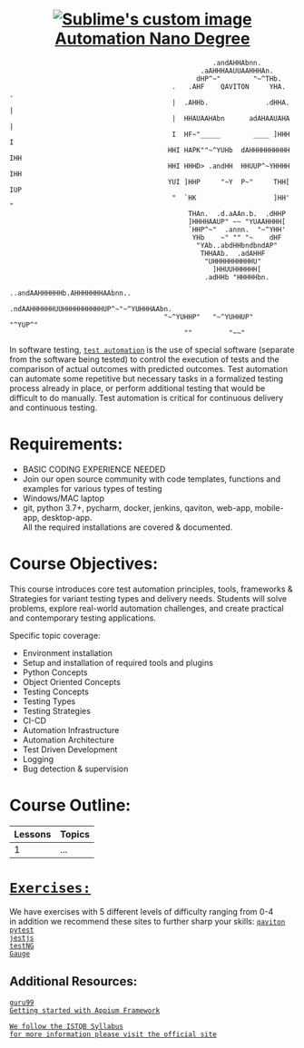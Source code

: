<h1 align="center" text-align="center">
  <a href="https://www.qaviton.com">
    <img src="https://4.bp.blogspot.com/-7VEq5GeG5DE/VzD1zX4i8TI/AAAAAAAALCo/lWuQgHOYtyAk1LkZ4UlulZGZFl-6FxW-wCLcB/s1600/website-automated-testing-tools-and-expertise.jpg" alt="Sublime's custom image"/>
    <br>
    Automation Nano Degree
  </a>
  
</h1>

```                         
                                                  .andAHHAbnn.                                                
                                               .aAHHHAAUUAAHHHAn.                                                
                                              dHP^~"        "~^THb.                                                
                                        .   .AHF    QAVITON     YHA.   .                                                
                                        |  .AHHb.              .dHHA.  |                                                
                                        |  HHAUAAHAbn      adAHAAUAHA  |                                                
                                        I  HF~"_____        ____ ]HHH  I                                                
                                       HHI HAPK""~^YUHb  dAHHHHHHHHHH IHH                                                
                                       HHI HHHD> .andHH  HHUUP^~YHHHH IHH                                                
                                       YUI ]HHP     "~Y  P~"     THH[ IUP                                                
                                        "  `HK                   ]HH'  "                                                
                                            THAn.  .d.aAAn.b.  .dHHP                                                
                                            ]HHHHAAUP" ~~ "YUAAHHHH[                                                
                                            `HHP^~"  .annn.  "~^YHH'                                                
                                             YHb    ~" "" "~    dHF                                                
                                              "YAb..abdHHbndbndAP"                                                
                                               THHAAb.  .adAHHF                                                
                                                "UHHHHHHHHHHU"                                                
                                                  ]HHUUHHHHHH[                                                
                                                .adHHb "HHHHHbn.                                                
                                         ..andAAHHHHHHb.AHHHHHHHAAbnn..                                                
                                    .ndAAHHHHHHUUHHHHHHHHHHUP^~"~^YUHHHAAbn.                                                
                                      "~^YUHHP"   "~^YUHHUP"        "^YUP^"                                                
                                           ""         "~~"                                                    
``` 
In software testing, [`test automation`](https://en.wikipedia.org/wiki/Test_automation) is the use of special software (separate from the software being tested) to control the execution of tests and the comparison of actual outcomes with predicted outcomes. Test automation can automate some repetitive but necessary tasks in a formalized testing process already in place, or perform additional testing that would be difficult to do manually. Test automation is critical for continuous delivery and continuous testing.

Requirements:
=============

* BASIC CODING EXPERIENCE NEEDED  
* Join our open source community with code templates, functions and examples for various types of testing  
* Windows/MAC laptop  
* git, python 3.7+, pycharm, docker, jenkins, qaviton, web-app, mobile-app, desktop-app.  
  All the required installations are covered & documented.  

Course Objectives:  
==================
This course introduces core test automation principles, tools, frameworks & Strategies for variant testing types and delivery needs.
Students will solve problems, explore real-world automation challenges, and create practical and contemporary testing applications.  
  
Specific topic coverage:  
* Environment installation  
* Setup and installation of required tools and plugins  
* Python Concepts  
* Object Oriented Concepts  
* Testing Concepts  
* Testing Types  
* Testing Strategies  
* CI-CD  
* Automation Infrastructure  
* Automation Architecture  
* Test Driven Development  
* Logging  
* Bug detection & supervision  
  
    
Course Outline:  
===============

Lessons | Topics                                                | 
------- | ----------------------------------------------------- | 
   1    | ... |     
  
  
[`Exercises:`](https://github.com/yehonadav/automation_course/tree/master/exercises)
===============================================================================  

We have exercises with 5 different levels of difficulty ranging from 0-4  
in addition we recommend these sites to further sharp your skills:
[`qaviton`](https://github.com/qaviton/qaviton)  
[`pytest`](https://docs.pytest.org/en/latest/)  
[`jestjs`](https://jestjs.io/)  
[`testNG`](https://www.guru99.com/all-about-testng-and-selenium.html)  
[`Gauge`](https://gauge.org/)    

Additional Resources:
---------------------  
[`guru99`](https://www.guru99.com/automation-testing.html)   
[`Getting started with Appium Framework`](https://www.youtube.com/watch?v=fCrpi_or7zU&list=PLcfljsUygh8BaSOYLchHxF-HQK8f14VfN&index=4&t=0s)  
  
[`We follow the ISTQB Syllabus`](https://github.com/yehonadav/automation_course/blob/master/docs/Advanced-Test-Automation-Engineer-Syllabus-GA-2016.pdf)  
[`for more information please visit the official site`](https://www.istqb.org/downloads/syllabi.html)